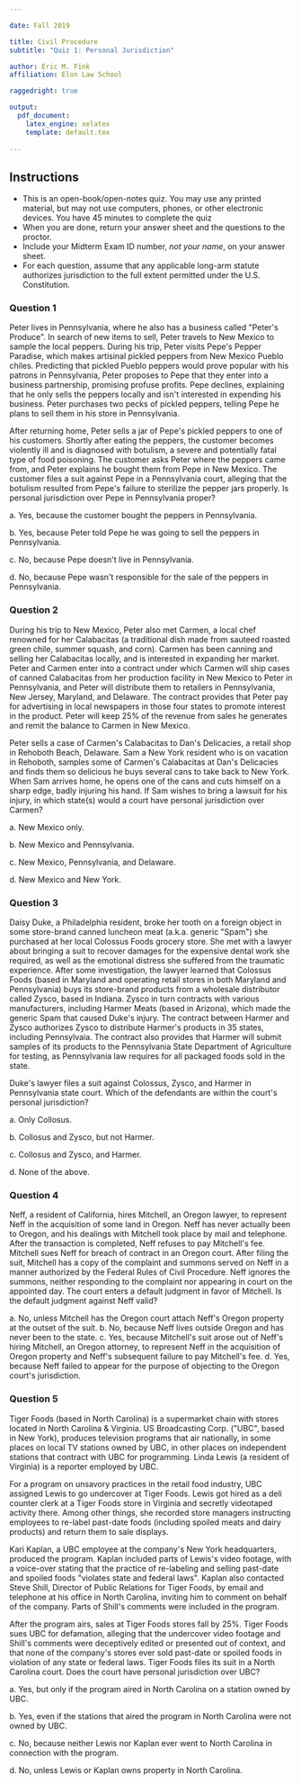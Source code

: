 ```yaml
---

date: Fall 2019

title: Civil Procedure
subtitle: "Quiz 1: Personal Jurisdiction"

author: Eric M. Fink
affiliation: Elon Law School 

raggedright: true 

output: 
  pdf_document:
    latex_engine: xelatex
    template: default.tex
    
---
```


## Instructions

- This is an open-book/open-notes quiz. You may use any printed material, but may not use computers, phones, or other electronic devices. You have 45 minutes to complete the quiz 
- When you are done, return your answer sheet and the questions to the proctor. 
- Include your Midterm Exam ID number, *not your name*, on your answer sheet. 
- For each question, assume that any applicable long-arm statute authorizes jurisdiction to the full extent permitted under the U.S. Constitution. 


### Question 1

Peter lives in Pennsylvania, where he also has a business called "Peter's Produce". In search of new items to sell, Peter travels to New Mexico to sample the local peppers. During his trip, Peter visits Pepe's Pepper Paradise, which makes artisinal pickled peppers from New Mexico Pueblo chiles. Predicting that pickled Pueblo peppers would prove popular with his patrons in Pennsylvania, Peter proposes to Pepe that they enter into a business partnership, promising profuse profits. Pepe declines, explaining that he only sells the peppers locally and isn't interested in expending his business. Peter purchases two pecks of pickled peppers, telling Pepe he plans to sell them in his store in Pennsylvania. 

After returning home, Peter sells a jar of Pepe's pickled peppers to one of his customers. Shortly after eating the peppers, the customer becomes violently ill and is diagnosed with botulism, a severe and potentially fatal type of food poisoning. The customer asks Peter where the peppers came from, and Peter explains he bought them from Pepe in New Mexico. The customer files a suit against Pepe in a Pennsylvania court, alleging that the botulism resulted from Pepe's failure to sterilize the pepper jars properly. Is personal jurisdiction over Pepe in Pennsylvania proper? 

a. Yes, because the customer bought the peppers in Pennsylvania. 

b. Yes, because Peter told Pepe he was going to sell the peppers in Pennsylvania. 

c. No, because Pepe doesn't live in Pennsylvania. 

d. No, because Pepe wasn't responsible for the sale of the peppers in Pennsylvania. 

### Question 2

During his trip to New Mexico, Peter also met Carmen, a local chef renowned for her Calabacitas (a traditional dish made from sauteed roasted green chile, summer squash, and corn). Carmen has been canning and selling her Calabacitas locally, and is interested in expanding her market. Peter and Carmen enter into a contract under which Carmen will ship cases of canned Calabacitas from her production facility in New Mexico to Peter in Pennsylvania, and Peter will distribute them to retailers in Pennsylvania, New Jersey, Maryland, and Delaware. The contract provides that Peter pay for advertising in local newspapers in those four states to promote interest in the product. Peter will keep 25% of the revenue from sales he generates and remit the balance to Carmen in New Mexico.  

Peter sells a case of Carmen's Calabacitas to Dan's Delicacies, a retail shop in Rehoboth Beach, Delaware. Sam a New York resident who is on vacation in Rehoboth, samples some of Carmen's Calabacitas at Dan's Delicacies and finds them so delicious he buys several cans to take back to New York. When Sam arrives home, he opens one of the cans and cuts himself on a sharp edge, badly injuring his hand. If Sam wishes to bring a lawsuit for his injury, in which state(s) would a court have personal jurisdiction over Carmen? 

a. New Mexico only.  

b. New Mexico and Pennsylvania. 

c. New Mexico, Pennsylvania, and Delaware. 

d. New Mexico and New York. 


### Question 3

Daisy Duke, a Philadelphia resident, broke her tooth on a foreign object in some store-brand canned luncheon meat (a.k.a. generic "Spam") she purchased at her local Colossus Foods grocery store. She met with a lawyer about bringing a suit to recover damages for the expensive dental work she required, as well as the emotional distress she suffered from the traumatic experience. After some investigation, the lawyer learned that Colossus Foods (based in Maryland and operating retail stores in both Maryland and Pennsylvania) buys its store-brand products from a wholesale distributor called Zysco, based in Indiana. Zysco in turn contracts with various manufacturers, including Harmer Meats (based in Arizona), which made the generic Spam that caused Duke's injury. The contract between Harmer and Zysco authorizes Zysco to distribute Harmer's products in 35 states, including Pennsylvaia. The contract also provides that Harmer will submit samples of its products to the Pennsylvania State Department of Agriculture for testing, as Pennsylvania law requires for all packaged foods sold in the state. 

Duke's lawyer files a suit against Colossus, Zysco, and Harmer in Pennsylvania state court. Which of the defendants are within the court's personal jurisdiction? 

a. Only Collosus.

b. Collosus and Zysco, but not Harmer.

c. Collosus and Zysco, and Harmer.

d. None of the above. 

### Question 4

Neff, a resident of California, hires Mitchell, an Oregon lawyer, to represent Neff in the acquisition of some land in Oregon. Neff has never actually been to Oregon, and his dealings with Mitchell took place by mail and telephone. After the transaction is completed, Neff refuses to pay Mitchell's fee. Mitchell sues Neff for breach of contract in an Oregon court. After filing the suit, Mitchell has a copy of the complaint and summons served on Neff in a manner authorized by the Federal Rules of Civil Procedure. Neff ignores the summons, neither responding to the complaint nor appearing in court on the appointed day. The court enters a default judgment in favor of Mitchell. Is the default judgment against Neff valid? 

a. No, unless Mitchell has the Oregon court attach Neff's Oregon property at the outset of the suit. 
b. No, because Neff lives outside Oregon and has never been to the state. 
c. Yes, because Mitchell's suit arose out of Neff's hiring Mitchell, an Oregon attorney, to represent Neff in the acquisition of Oregon property and Neff's subsequent failure to pay Mitchell's fee. 
d. Yes, because Neff failed to appear for the purpose of objecting to the Oregon court's jurisdiction. 

### Question 5

Tiger Foods (based in North Carolina) is a supermarket chain with stores located in North Carolina & Virginia. US Broadcasting Corp. ("UBC", based in New York), produces television programs that air nationally, in some places on local TV stations owned by UBC, in other places on independent stations that contract with UBC for programming. Linda Lewis (a resident of Virginia) is a reporter employed by UBC. 

For a program on unsavory practices in the retail food industry, UBC assigned Lewis to go undercover at Tiger Foods. Lewis got hired as a deli counter clerk at a Tiger Foods store in Virginia and secretly videotaped activity there. Among other things, she recorded store managers instructing employees to re-label past-date foods (including spoiled meats and dairy products) and return them to sale displays. 

Kari Kaplan, a UBC employee at the company's New York headquarters, produced the program. Kaplan included parts of Lewis's video footage, with a voice-over stating that the practice of re-labeling and selling past-date and spoiled foods "violates state and federal laws". Kaplan also contacted Steve Shill, Director of Public Relations for Tiger Foods, by email and telephone at his office in North Carolina, inviting him to comment on behalf of the company. Parts of Shill's comments were included in the program. 

After the program airs, sales at Tiger Foods stores fall by 25%. Tiger Foods sues UBC for defamation, alleging that the undercover video footage and Shill's comments were deceptively edited or presented out of context, and that none of the company's stores ever sold past-date or spoiled foods in violation of any state or federal laws. Tiger Foods files its suit in a North Carolina court. Does the court have personal jurisdiction over UBC?

a. Yes, but only if the program aired in North Carolina on a station owned by UBC. 

b. Yes, even if the stations that aired the program in North Carolina were not owned by UBC. 

c. No, because neither Lewis nor Kaplan ever went to North Carolina in connection with the program.  

d. No, unless Lewis or Kaplan owns property in North Carolina. 